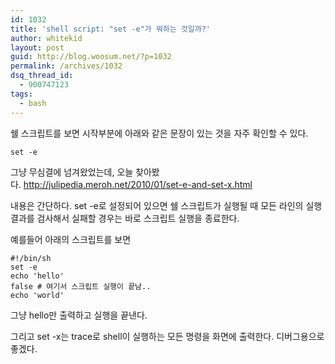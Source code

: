 ```yaml
---
id: 1032
title: 'shell script: "set -e"가 뭐하는 것일까?'
author: whitekid
layout: post
guid: http://blog.woosum.net/?p=1032
permalink: /archives/1032
dsq_thread_id:
  - 900747123
tags:
  - bash
---
```

쉘 스크립트를 보면 시작부분에 아래와 같은 문장이 있는 것을 자주 확인할 수 있다.

    set -e

그냥 무심결에 넘겨왔었는데, 오늘 찾아봤다. http://julipedia.meroh.net/2010/01/set-e-and-set-x.html

내용은 간단하다. set -e로 설정되어 있으면 쉘 스크립트가 실행될 때 모든 라인의 실행 결과를 검사해서 실패할 경우는 바로 스크립트 실행을 종료한다.

예를들어 아래의 스크립트를 보면

    #!/bin/sh
    set -e
    echo 'hello'
    false # 여기서 스크립트 실행이 끝남..
    echo 'world'

그냥 hello만 출력하고 실행을 끝낸다.

그리고 set -x는 trace로 shell이 실행하는 모든 명령을 화면에 출력한다. 디버그용으로 좋겠다.